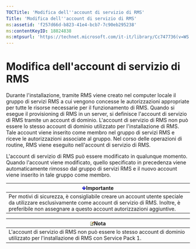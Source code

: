```yaml
---
TOCTitle: 'Modifica dell''account di servizio di RMS'
Title: 'Modifica dell''account di servizio di RMS'
ms:assetid: 'f257d66d-b823-41e4-bcb7-7c90eb295238'
ms:contentKeyID: 18824838
ms:mtpsurl: 'https://technet.microsoft.com/it-it/library/Cc747736(v=WS.10)'
---
```


Modifica dell'account di servizio di RMS
========================================

Durante l'installazione, tramite RMS viene creato nel computer locale il gruppo di servizi RMS a cui vengono concesse le autorizzazioni appropriate per tutte le risorse necessarie per il funzionamento di RMS. Quando si esegue il provisioning di RMS in un server, si definisce l'account di servizio di RMS tramite un account di dominio. L'account di servizio di RMS non può essere lo stesso account di dominio utilizzato per l'installazione di RMS. Tale account viene inserito come membro nel gruppo di servizi RMS e riceve le autorizzazioni associate al gruppo. Nel corso delle operazioni di routine, RMS viene eseguito nell'account di servizio di RMS.

L'account di servizio di RMS può essere modificato in qualunque momento. Quando l'account viene modificato, quello specificato in precedenza viene automaticamente rimosso dal gruppo di servizi RMS e il nuovo account viene inserito in tale gruppo come membro.

| ![](images/Cc747736.Important(WS.10).gif)Importante                                                                                                                                          |
|---------------------------------------------------------------------------------------------------------------------------------------------------------------------------------------------------------------------------|
| Per motivi di sicurezza, è consigliabile creare un account utente speciale da utilizzare esclusivamente come account di servizio di RMS. Inoltre, è preferibile non assegnare a questo account autorizzazioni aggiuntive. |

| ![](images/Cc747736.note(WS.10).gif)Nota                                                              |
|------------------------------------------------------------------------------------------------------------------------------------|
| L'account di servizio di RMS non può essere lo stesso account di dominio utilizzato per l'installazione di RMS con Service Pack 1. |
